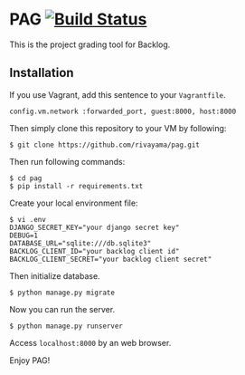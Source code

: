 # PAG [![Build Status](https://travis-ci.org/rivayama/pag.svg?branch=master)](https://travis-ci.org/rivayama/pag)

This is the project grading tool for Backlog.

## Installation

If you use Vagrant, add this sentence to your `Vagrantfile`.

	config.vm.network :forwarded_port, guest:8000, host:8000

Then simply clone this repository to your VM by following:

	$ git clone https://github.com/rivayama/pag.git

Then run following commands:

	$ cd pag
	$ pip install -r requirements.txt

Create your local environment file:

	$ vi .env
	DJANGO_SECRET_KEY="your django secret key"
	DEBUG=1
	DATABASE_URL="sqlite:///db.sqlite3"
	BACKLOG_CLIENT_ID="your backlog client id"
	BACKLOG_CLIENT_SECRET="your backlog client secret"

Then initialize database.

	$ python manage.py migrate

Now you can run the server.

	$ python manage.py runserver

Access `localhost:8000` by an web browser.

Enjoy PAG!
